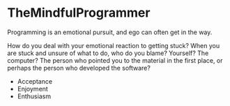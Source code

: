 TheMindfulProgrammer
====================

Programming is an emotional pursuit, and ego can often get in the way.

How do you deal with your emotional reaction to getting stuck?  When you are stuck and unsure of what to do, who do you blame? Yourself? The computer? The person who pointed you to the material in the first place, or perhaps the person who developed the software?

* Acceptance
* Enjoyment
* Enthusiasm
